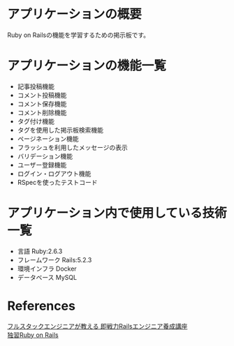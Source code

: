 # アプリケーションの概要
Ruby on Railsの機能を学習するための掲示板です。

# アプリケーションの機能一覧
- 記事投稿機能
- コメント投稿機能
- コメント保存機能
- コメント削除機能
- タグ付け機能
- タグを使用した掲示板検索機能
- ページネーション機能
- フラッシュを利用したメッセージの表示
- バリデーション機能
- ユーザー登録機能
- ログイン・ログアウト機能
- RSpecを使ったテストコード

# アプリケーション内で使用している技術一覧
- 言語 Ruby:2.6.3
- フレームワーク Rails:5.2.3
- 環境インフラ Docker
- データベース MySQL

# References
[フルスタックエンジニアが教える 即戦力Railsエンジニア養成講座](https://www.udemy.com/rails-kj/)<br>
[独習Ruby on Rails](https://www.amazon.co.jp/dp/4798160687/ref=cm_sw_r_tw_dp_U_x_KHaGDbR1VTR7B)
